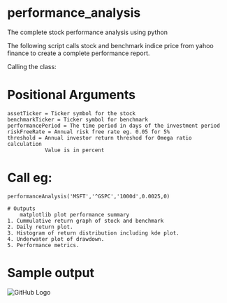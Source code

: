 # performance_analysis
The complete stock performance analysis using python

The following script calls stock and benchmark indice price from yahoo finance
to create a complete performance report.

Calling the class:

# Positional Arguments
    assetTicker = Ticker symbol for the stock
    benchmarkTicker = Ticker symbol for benchmark
    performancePeriod = The time period in days of the investment period
    riskFreeRate = Annual risk free rate eg. 0.05 for 5%
    threshold = Annual investor return threshod for Omega ratio calculation
                Value is in percent

# Call eg:
    performanceAnalysis('MSFT','^GSPC','1000d',0.0025,0)

    # Outputs
        matplotlib plot performance summary
    1. Cummulative return graph of stock and benchmark
    2. Daily return plot.
    3. Histogram of return distribution including kde plot.
    4. Underwater plot of drawdown.
    5. Performance metrics.

# Sample output
![GitHub Logo](/Figure5.png)
